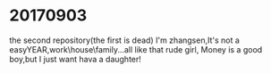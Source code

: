 # 20170903
the second repository(the first is dead)
I'm zhangsen,It's not a easyYEAR,work\house\family...all like that rude girl, Money is a good boy,but I just want hava a daughter!
